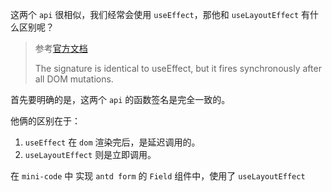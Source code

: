 这两个 `api` 很相似，我们经常会使用 `useEffect`，那他和 `useLayoutEffect` 有什么区别呢？

> 参考[官方文档](https://reactjs.org/docs/hooks-reference.html#uselayouteffect)
>
> The signature is identical to useEffect, but it fires synchronously after all DOM mutations.


首先要明确的是，这两个 `api` 的函数签名是完全一致的。

他俩的区别在于：
1. `useEffect` 在 `dom` 渲染完后，是延迟调用的。
2. `useLayoutEffect` 则是立即调用。

在 `mini-code` 中 实现 `antd form` 的 `Field` 组件中，使用了 `useLayoutEffect`